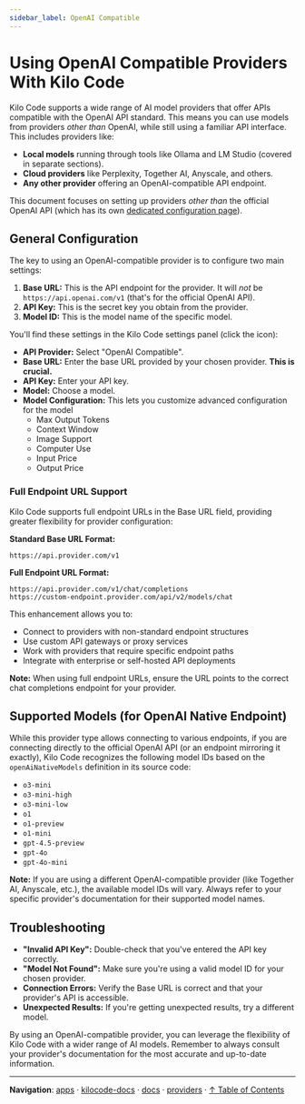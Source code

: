 ```yaml
---
sidebar_label: OpenAI Compatible
---
```


# Using OpenAI Compatible Providers With Kilo Code

Kilo Code supports a wide range of AI model providers that offer APIs compatible with the OpenAI API standard. This means you can use models from providers _other than_ OpenAI, while still using a familiar API interface. This includes providers like:

- **Local models** running through tools like Ollama and LM Studio (covered in separate sections).
- **Cloud providers** like Perplexity, Together AI, Anyscale, and others.
- **Any other provider** offering an OpenAI-compatible API endpoint.

This document focuses on setting up providers _other than_ the official OpenAI API (which has its own [dedicated configuration page](/providers/openai)).

## General Configuration

The key to using an OpenAI-compatible provider is to configure two main settings:

1.  **Base URL:** This is the API endpoint for the provider. It will _not_ be `https://api.openai.com/v1` (that's for the official OpenAI API).
2.  **API Key:** This is the secret key you obtain from the provider.
3.  **Model ID:** This is the model name of the specific model.

You'll find these settings in the Kilo Code settings panel (click the <Codicon name="gear" /> icon):

- **API Provider:** Select "OpenAI Compatible".
- **Base URL:** Enter the base URL provided by your chosen provider. **This is crucial.**
- **API Key:** Enter your API key.
- **Model:** Choose a model.
- **Model Configuration:** This lets you customize advanced configuration for the model
    - Max Output Tokens
    - Context Window
    - Image Support
    - Computer Use
    - Input Price
    - Output Price

### Full Endpoint URL Support

Kilo Code supports full endpoint URLs in the Base URL field, providing greater flexibility for provider configuration:

**Standard Base URL Format:**

```
https://api.provider.com/v1
```

**Full Endpoint URL Format:**

```
https://api.provider.com/v1/chat/completions
https://custom-endpoint.provider.com/api/v2/models/chat
```

This enhancement allows you to:

- Connect to providers with non-standard endpoint structures
- Use custom API gateways or proxy services
- Work with providers that require specific endpoint paths
- Integrate with enterprise or self-hosted API deployments

**Note:** When using full endpoint URLs, ensure the URL points to the correct chat completions endpoint for your provider.

## Supported Models (for OpenAI Native Endpoint)

While this provider type allows connecting to various endpoints, if you are connecting directly to the official OpenAI API (or an endpoint mirroring it exactly), Kilo Code recognizes the following model IDs based on the `openAiNativeModels` definition in its source code:

- `o3-mini`
- `o3-mini-high`
- `o3-mini-low`
- `o1`
- `o1-preview`
- `o1-mini`
- `gpt-4.5-preview`
- `gpt-4o`
- `gpt-4o-mini`

**Note:** If you are using a different OpenAI-compatible provider (like Together AI, Anyscale, etc.), the available model IDs will vary. Always refer to your specific provider's documentation for their supported model names.

## Troubleshooting

- **"Invalid API Key":** Double-check that you've entered the API key correctly.
- **"Model Not Found":** Make sure you're using a valid model ID for your chosen provider.
- **Connection Errors:** Verify the Base URL is correct and that your provider's API is accessible.
- **Unexpected Results:** If you're getting unexpected results, try a different model.

By using an OpenAI-compatible provider, you can leverage the flexibility of Kilo Code with a wider range of AI models. Remember to always consult your provider's documentation for the most accurate and up-to-date information.

---

**Navigation**: [apps](../../../../apps/) · [kilocode-docs](../../../apps/kilocode-docs/) · [docs](../../apps/kilocode-docs/docs/) · [providers](../apps/kilocode-docs/docs/providers/) · [↑ Table of Contents](#openai-compatible)
